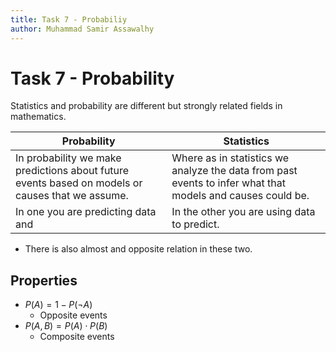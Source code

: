 ```yaml
---
title: Task 7 - Probabiliy
author: Muhammad Samir Assawalhy
---
```


# Task 7 - Probability

Statistics and probability are different but strongly related fields in mathematics.

| Probability                                                                                      | Statistics                                                                                                 |
| ------------------------------------------------------------------------------------------------ | ---------------------------------------------------------------------------------------------------------- |
| In probability we make predictions about future events based on models or causes that we assume. | Where as in statistics we analyze the data from past events to infer what that models and causes could be. |
| In one you are predicting data and                                                               | In the other you are using data to predict.                                                                |

- There is also almost and opposite relation in these two.

## Properties

- $P(A) = 1 - P(\neg A)$
  - Opposite events
- $P(A, B) = P(A) \cdot P(B)$
  - Composite events

